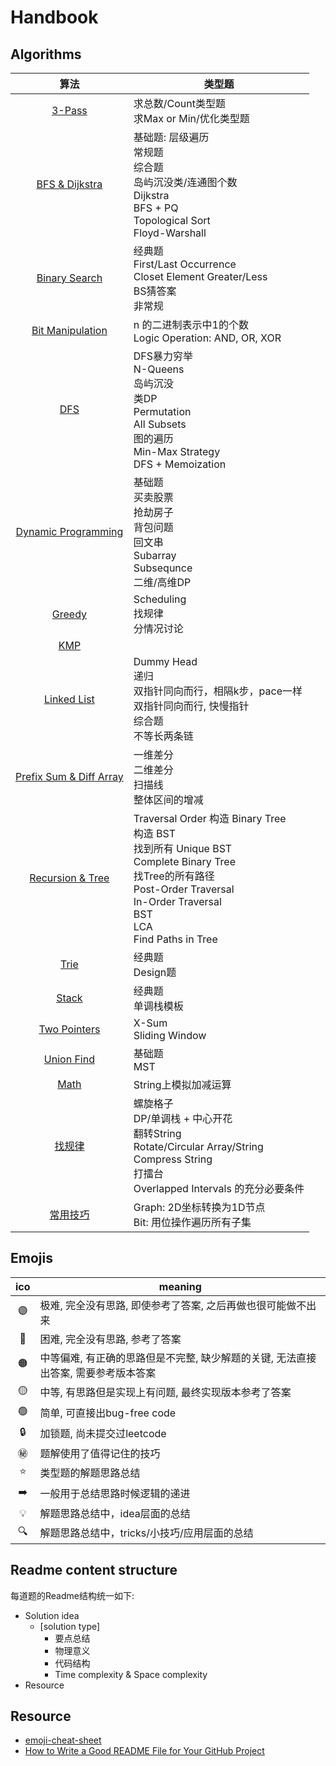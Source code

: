 # Handbook

## Algorithms
| 算法 | 类型题 |
| :-: | - |
|[3-Pass](https://github.com/szhou12/leetcode-go/blob/main/%E6%80%9D%E8%B7%AF%E6%80%BB%E7%BB%93/3-Pass.md)|求总数/Count类型题 <br>求Max or Min/优化类型题<br>|
|[BFS & Dijkstra](https://github.com/szhou12/leetcode-go/blob/main/%E6%80%9D%E8%B7%AF%E6%80%BB%E7%BB%93/BFS_Dijkstra.md)|基础题: 层级遍历<br>常规题<br>综合题<br>岛屿沉没类/连通图个数<br>Dijkstra<br>BFS + PQ<br>Topological Sort<br>Floyd-Warshall<br>|
|[Binary Search](https://github.com/szhou12/leetcode-go/blob/main/%E6%80%9D%E8%B7%AF%E6%80%BB%E7%BB%93/BinarySearch.md)|经典题<br>First/Last Occurrence<br>Closet Element Greater/Less<br>BS猜答案<br>非常规<br>|
|[Bit Manipulation](https://github.com/szhou12/leetcode-go/blob/main/%E6%80%9D%E8%B7%AF%E6%80%BB%E7%BB%93/BitManipulation.md)|n 的二进制表示中1的个数<br>Logic Operation: AND, OR, XOR<br>|
|[DFS](https://github.com/szhou12/leetcode-go/blob/main/%E6%80%9D%E8%B7%AF%E6%80%BB%E7%BB%93/DFS.md)|DFS暴力穷举<br>N-Queens<br>岛屿沉没<br>类DP<br>Permutation<br>All Subsets<br>图的遍历<br>Min-Max Strategy<br>DFS + Memoization<br>|
|[Dynamic Programming](https://github.com/szhou12/leetcode-go/blob/main/%E6%80%9D%E8%B7%AF%E6%80%BB%E7%BB%93/DP.md)|基础题<br>买卖股票<br>抢劫房子<br>背包问题<br>回文串<br>Subarray<br>Subsequnce<br>二维/高维DP<br>|
|[Greedy](https://github.com/szhou12/leetcode-go/blob/main/%E6%80%9D%E8%B7%AF%E6%80%BB%E7%BB%93/Greedy.md)|Scheduling<br>找规律<br>分情况讨论<br>|
|[KMP](https://github.com/szhou12/leetcode-go/blob/main/%E6%80%9D%E8%B7%AF%E6%80%BB%E7%BB%93/KMP.md)||
|[Linked List](https://github.com/szhou12/leetcode-go/blob/main/%E6%80%9D%E8%B7%AF%E6%80%BB%E7%BB%93/LinkedList.md)|Dummy Head<br>递归<br>双指针同向而行，相隔k步，pace一样<br>双指针同向而行, 快慢指针<br>综合题<br>不等长两条链<br>|
|[Prefix Sum & Diff Array](https://github.com/szhou12/leetcode-go/blob/main/%E6%80%9D%E8%B7%AF%E6%80%BB%E7%BB%93/PrefixSum_DiffArray.md)|一维差分<br>二维差分<br>扫描线<br>整体区间的增减<br>|
|[Recursion & Tree](https://github.com/szhou12/leetcode-go/blob/main/%E6%80%9D%E8%B7%AF%E6%80%BB%E7%BB%93/Recursion_Tree.md)|Traversal Order 构造 Binary Tree<br> 构造 BST<br> 找到所有 Unique BST <br>Complete Binary Tree<br> 找Tree的所有路径<br>Post-Order Traversal<br>In-Order Traversal<br>BST<br>LCA<br>Find Paths in Tree<br>|
|[Trie](https://github.com/szhou12/leetcode-go/blob/main/%E6%80%9D%E8%B7%AF%E6%80%BB%E7%BB%93/Trie.md)|经典题<br>Design题<br>|
|[Stack](https://github.com/szhou12/leetcode-go/blob/main/%E6%80%9D%E8%B7%AF%E6%80%BB%E7%BB%93/Stack.md)|经典题<br>单调栈模板<br>|
|[Two Pointers](https://github.com/szhou12/leetcode-go/blob/main/%E6%80%9D%E8%B7%AF%E6%80%BB%E7%BB%93/TwoPointers.md)|X-Sum<br>Sliding Window<br>|
|[Union Find](https://github.com/szhou12/leetcode-go/blob/main/%E6%80%9D%E8%B7%AF%E6%80%BB%E7%BB%93/UnionFind.md)|基础题<br>MST<br>|
|[Math](https://github.com/szhou12/leetcode-go/blob/main/%E6%80%9D%E8%B7%AF%E6%80%BB%E7%BB%93/Math.md)|String上模拟加减运算<br>|
|[找规律](https://github.com/szhou12/leetcode-go/blob/main/%E6%80%9D%E8%B7%AF%E6%80%BB%E7%BB%93/%E6%89%BE%E8%A7%84%E5%BE%8B%E9%A2%98.md)|螺旋格子<br>DP/单调栈 + 中心开花<br>翻转String<br>Rotate/Circular Array/String<br>Compress String<br>打擂台<br>Overlapped Intervals 的充分必要条件<br>|
|[常用技巧](https://github.com/szhou12/leetcode-go/blob/main/%E6%80%9D%E8%B7%AF%E6%80%BB%E7%BB%93/%E5%B8%B8%E7%94%A8%E6%8A%80%E5%B7%A7.md)|Graph: 2D坐标转换为1D节点<br>Bit: 用位操作遍历所有子集<br>|



## Emojis

| ico | meaning |
| :-: | - |
| :purple_circle:| 极难, 完全没有思路, 即使参考了答案, 之后再做也很可能做不出来 |
| :red_circle: | 困难, 完全没有思路, 参考了答案 |
| :orange_circle: | 中等偏难, 有正确的思路但是不完整, 缺少解题的关键, 无法直接出答案, 需要参考版本答案 |
| :yellow_circle: | 中等, 有思路但是实现上有问题, 最终实现版本参考了答案 |
| :green_circle: | 简单, 可直接出bug-free code |
| :lock: | 加锁题, 尚未提交过leetcode |
| :secret: | 题解使用了值得记住的技巧 |
| :star: | 类型题的解题思路总结 |
| :arrow_right: | 一般用于总结思路时候逻辑的递进 |
| :bulb: | 解题思路总结中，idea层面的总结 |
| :mag: | 解题思路总结中，tricks/小技巧/应用层面的总结 |

## Readme content structure

每道题的Readme结构统一如下:

* Solution idea
    * [solution type]
        * 要点总结
        * 物理意义
        * 代码结构
        * Time complexity & Space complexity
* Resource

## Resource
* [emoji-cheat-sheet](https://github.com/ikatyang/emoji-cheat-sheet/blob/master/README.md#table-of-contents)
* [How to Write a Good README File for Your GitHub Project](https://www.freecodecamp.org/news/how-to-write-a-good-readme-file/)